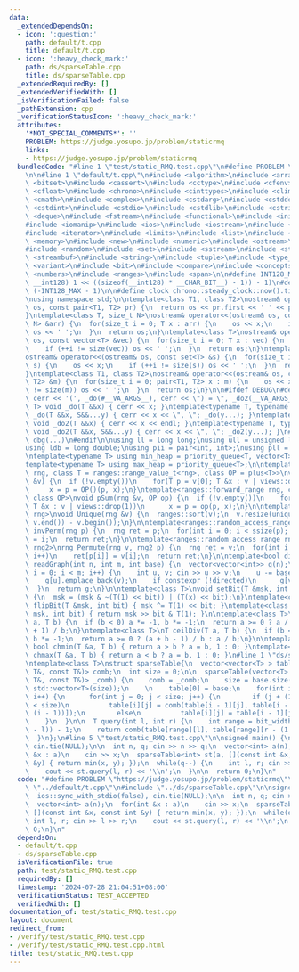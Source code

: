 ```yaml
---
data:
  _extendedDependsOn:
  - icon: ':question:'
    path: default/t.cpp
    title: default/t.cpp
  - icon: ':heavy_check_mark:'
    path: ds/sparseTable.cpp
    title: ds/sparseTable.cpp
  _extendedRequiredBy: []
  _extendedVerifiedWith: []
  _isVerificationFailed: false
  _pathExtension: cpp
  _verificationStatusIcon: ':heavy_check_mark:'
  attributes:
    '*NOT_SPECIAL_COMMENTS*': ''
    PROBLEM: https://judge.yosupo.jp/problem/staticrmq
    links:
    - https://judge.yosupo.jp/problem/staticrmq
  bundledCode: "#line 1 \"test/static_RMQ.test.cpp\"\n#define PROBLEM \"https://judge.yosupo.jp/problem/staticrmq\"\
    \n\n#line 1 \"default/t.cpp\"\n#include <algorithm>\n#include <array>\n#include\
    \ <bitset>\n#include <cassert>\n#include <cctype>\n#include <cfenv>\n#include\
    \ <cfloat>\n#include <chrono>\n#include <cinttypes>\n#include <climits>\n#include\
    \ <cmath>\n#include <complex>\n#include <cstdarg>\n#include <cstddef>\n#include\
    \ <cstdint>\n#include <cstdio>\n#include <cstdlib>\n#include <cstring>\n#include\
    \ <deque>\n#include <fstream>\n#include <functional>\n#include <initializer_list>\n\
    #include <iomanip>\n#include <ios>\n#include <iostream>\n#include <istream>\n\
    #include <iterator>\n#include <limits>\n#include <list>\n#include <map>\n#include\
    \ <memory>\n#include <new>\n#include <numeric>\n#include <ostream>\n#include <queue>\n\
    #include <random>\n#include <set>\n#include <sstream>\n#include <stack>\n#include\
    \ <streambuf>\n#include <string>\n#include <tuple>\n#include <type_traits>\n#include\
    \ <variant>\n#include <bit>\n#include <compare>\n#include <concepts>\n#include\
    \ <numbers>\n#include <ranges>\n#include <span>\n\n#define INT128_MAX (__int128)(((unsigned\
    \ __int128) 1 << ((sizeof(__int128) * __CHAR_BIT__) - 1)) - 1)\n#define INT128_MIN\
    \ (-INT128_MAX - 1)\n\n#define clock chrono::steady_clock::now().time_since_epoch().count()\n\
    \nusing namespace std;\n\ntemplate<class T1, class T2>\nostream& operator<<(ostream&\
    \ os, const pair<T1, T2> pr) {\n  return os << pr.first << ' ' << pr.second;\n\
    }\ntemplate<class T, size_t N>\nostream& operator<<(ostream& os, const array<T,\
    \ N> &arr) {\n  for(size_t i = 0; T x : arr) {\n    os << x;\n    if (++i != N)\
    \ os << ' ';\n  }\n  return os;\n}\ntemplate<class T>\nostream& operator<<(ostream&\
    \ os, const vector<T> &vec) {\n  for(size_t i = 0; T x : vec) {\n    os << x;\n\
    \    if (++i != size(vec)) os << ' ';\n  }\n  return os;\n}\ntemplate<class T>\n\
    ostream& operator<<(ostream& os, const set<T> &s) {\n  for(size_t i = 0; T x :\
    \ s) {\n    os << x;\n    if (++i != size(s)) os << ' ';\n  }\n  return os;\n\
    }\ntemplate<class T1, class T2>\nostream& operator<<(ostream& os, const map<T1,\
    \ T2> &m) {\n  for(size_t i = 0; pair<T1, T2> x : m) {\n    os << x;\n    if (++i\
    \ != size(m)) os << ' ';\n  }\n  return os;\n}\n\n#ifdef DEBUG\n#define dbg(...)\
    \ cerr << '(', _do(#__VA_ARGS__), cerr << \") = \", _do2(__VA_ARGS__)\ntemplate<typename\
    \ T> void _do(T &&x) { cerr << x; }\ntemplate<typename T, typename ...S> void\
    \ _do(T &&x, S&&...y) { cerr << x << \", \"; _do(y...); }\ntemplate<typename T>\
    \ void _do2(T &&x) { cerr << x << endl; }\ntemplate<typename T, typename ...S>\
    \ void _do2(T &&x, S&&...y) { cerr << x << \", \"; _do2(y...); }\n#else\n#define\
    \ dbg(...)\n#endif\n\nusing ll = long long;\nusing ull = unsigned long long;\n\
    using ldb = long double;\nusing pii = pair<int, int>;\nusing pll = pair<ll, ll>;\n\
    \ntemplate<typename T> using min_heap = priority_queue<T, vector<T>, greater<T>>;\n\
    template<typename T> using max_heap = priority_queue<T>;\n\ntemplate<ranges::forward_range\
    \ rng, class T = ranges::range_value_t<rng>, class OP = plus<T>>\nvoid pSum(rng\
    \ &v) {\n  if (!v.empty())\n    for(T p = v[0]; T &x : v | views::drop(1))\n \
    \     x = p = OP()(p, x);\n}\ntemplate<ranges::forward_range rng, class T = ranges::range_value_t<rng>,\
    \ class OP>\nvoid pSum(rng &v, OP op) {\n  if (!v.empty())\n    for(T p = v[0];\
    \ T &x : v | views::drop(1))\n      x = p = op(p, x);\n}\n\ntemplate<ranges::forward_range\
    \ rng>\nvoid Unique(rng &v) {\n  ranges::sort(v);\n  v.resize(unique(v.begin(),\
    \ v.end()) - v.begin());\n}\n\ntemplate<ranges::random_access_range rng>\nrng\
    \ invPerm(rng p) {\n  rng ret = p;\n  for(int i = 0; i < ssize(p); i++)\n    ret[p[i]]\
    \ = i;\n  return ret;\n}\n\ntemplate<ranges::random_access_range rng, ranges::random_access_range\
    \ rng2>\nrng Permute(rng v, rng2 p) {\n  rng ret = v;\n  for(int i = 0; i < ssize(p);\
    \ i++)\n    ret[p[i]] = v[i];\n  return ret;\n}\n\ntemplate<bool directed>\nvector<vector<int>>\
    \ readGraph(int n, int m, int base) {\n  vector<vector<int>> g(n);\n  for(int\
    \ i = 0; i < m; i++) {\n    int u, v; cin >> u >> v;\n    u -= base, v -= base;\n\
    \    g[u].emplace_back(v);\n    if constexpr (!directed)\n      g[v].emplace_back(u);\n\
    \  }\n  return g;\n}\n\ntemplate<class T>\nvoid setBit(T &msk, int bit, bool x)\
    \ {\n  msk = (msk & ~(T(1) << bit)) | (T(x) << bit);\n}\ntemplate<class T> void\
    \ flipBit(T &msk, int bit) { msk ^= T(1) << bit; }\ntemplate<class T> bool getBit(T\
    \ msk, int bit) { return msk >> bit & T(1); }\n\ntemplate<class T>\nT floorDiv(T\
    \ a, T b) {\n  if (b < 0) a *= -1, b *= -1;\n  return a >= 0 ? a / b : (a - b\
    \ + 1) / b;\n}\ntemplate<class T>\nT ceilDiv(T a, T b) {\n  if (b < 0) a *= -1,\
    \ b *= -1;\n  return a >= 0 ? (a + b - 1) / b : a / b;\n}\n\ntemplate<class T>\
    \ bool chmin(T &a, T b) { return a > b ? a = b, 1 : 0; }\ntemplate<class T> bool\
    \ chmax(T &a, T b) { return a < b ? a = b, 1 : 0; }\n#line 1 \"ds/sparseTable.cpp\"\
    \ntemplate<class T>\nstruct sparseTable{\n  vector<vector<T> > table;\n  function<T(const\
    \ T&, const T&)> comb;\n  int size = 0;\n\n  sparseTable(vector<T> base, function<T(const\
    \ T&, const T&)> _comb) {\n    comb = _comb;\n    size = base.size();\n    table.resize(bit_width((unsigned)size),\
    \ std::vector<T>(size));\n    \n    table[0] = base;\n    for(int i = 1; i < ssize(table);\
    \ i++) {\n      for(int j = 0; j < size; j++) {\n        if (j + (1 << (i - 1))\
    \ < size)\n          table[i][j] = comb(table[i - 1][j], table[i - 1][j + (1 <<\
    \ (i - 1))]);\n        else\n          table[i][j] = table[i - 1][j];\n      }\n\
    \    }\n  }\n\n  T query(int l, int r) {\n    int range = bit_width((unsigned)(r\
    \ - l)) - 1;\n    return comb(table[range][l], table[range][r - (1 << range)]);\n\
    \  }\n};\n#line 5 \"test/static_RMQ.test.cpp\"\n\nsigned main() {\n  ios::sync_with_stdio(false),\
    \ cin.tie(NULL);\n\n  int n, q; cin >> n >> q;\n  vector<int> a(n);\n  for(int\
    \ &x : a)\n    cin >> x;\n  sparseTable<int> st(a, [](const int &x, const int\
    \ &y) { return min(x, y); });\n  while(q--) {\n    int l, r; cin >> l >> r;\n\
    \    cout << st.query(l, r) << '\\n';\n  }\n\n  return 0;\n}\n"
  code: "#define PROBLEM \"https://judge.yosupo.jp/problem/staticrmq\"\n\n#include\
    \ \"../default/t.cpp\"\n#include \"../ds/sparseTable.cpp\"\n\nsigned main() {\n\
    \  ios::sync_with_stdio(false), cin.tie(NULL);\n\n  int n, q; cin >> n >> q;\n\
    \  vector<int> a(n);\n  for(int &x : a)\n    cin >> x;\n  sparseTable<int> st(a,\
    \ [](const int &x, const int &y) { return min(x, y); });\n  while(q--) {\n   \
    \ int l, r; cin >> l >> r;\n    cout << st.query(l, r) << '\\n';\n  }\n\n  return\
    \ 0;\n}\n"
  dependsOn:
  - default/t.cpp
  - ds/sparseTable.cpp
  isVerificationFile: true
  path: test/static_RMQ.test.cpp
  requiredBy: []
  timestamp: '2024-07-28 21:04:51+08:00'
  verificationStatus: TEST_ACCEPTED
  verifiedWith: []
documentation_of: test/static_RMQ.test.cpp
layout: document
redirect_from:
- /verify/test/static_RMQ.test.cpp
- /verify/test/static_RMQ.test.cpp.html
title: test/static_RMQ.test.cpp
---
```

